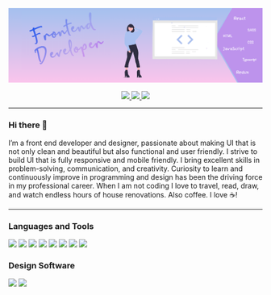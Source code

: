 [![Header](https://github.com/nirmaperera/nirmaperera/blob/main/images/BannerOfficalz.png "Header")](https://nirmaperera.github.io)

<p align="center">
    <a href="https://www.linkedin.com/in/nirma-perera-abbb43193/" alt="Linkedin"><img width="50px" src="https://img.icons8.com/nolan/64/linkedin.png"/>
    </a>
    <a href="mailto:nirmaperera23@gmail.com" alt="Contact me"><img  width="50px" src="https://img.icons8.com/nolan/64/send-mass-email.png"/>
     </a>
    <a href="https://nirmaperera.netlify.app/" alt="My site"> <img  width="50px"  src="https://img.icons8.com/nolan/64/web.png"/>
    </a>
  </p>

<hr/>

### Hi there 👋
<p> I’m a front end developer and designer, passionate about making UI that is not only clean and beautiful but also functional and user friendly. I strive to build UI that is fully responsive and mobile friendly. I bring excellent skills in problem-solving, communication, and creativity. Curiosity to learn and continuously improve in programming and design has been the driving force in my professional career.
When I am not coding I love to travel, read, draw, and watch endless hours of house renovations. Also coffee. I love ☕! </p>

<hr/>

### Languages and Tools
<p>
    <img width="50px" src="https://img.icons8.com/color/48/000000/html-5.png"/>
    <img width="50px" src="https://img.icons8.com/color/48/000000/css3.png"/>
    <img width="50px" src="https://img.icons8.com/color/48/000000/sass.png"/>
    <img width="50px" src="https://img.icons8.com/color/48/000000/javascript.png"/>
    <img width="50px" src="https://img.icons8.com/color/48/000000/react-native.png"/>
    <img width="50px" src="https://img.icons8.com/color/48/000000/redux.png"/>
    <img width="50px" src="https://img.icons8.com/color/48/000000/git.png"/>
    <img width="50px" src="https://img.icons8.com/dusk/64/000000/webpack.png"/>
</p>

### Design Software
<p>
    <img width="50px" src="https://img.icons8.com/windows/32/4a90e2/figma.png"/>
    <img width="50px" src="https://img.icons8.com/wired/64/4a90e2/adobe-xd.png"/>
</p>

<!-- All icons by Icons8 -->
